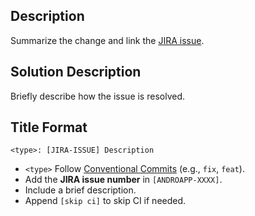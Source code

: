 ## Description

Summarize the change and link
the [JIRA issue](https://dhis2.atlassian.net/browse/ANDROAPP-<ISSUE-NUMBER>).

## Solution Description

Briefly describe how the issue is resolved.

## Title Format

`<type>: [JIRA-ISSUE] Description`

- `<type>` Follow [Conventional Commits](https://www.conventionalcommits.org/en/v1.0.0/) (e.g.,
  `fix`, `feat`).
- Add the **JIRA issue number** in `[ANDROAPP-XXXX]`.
- Include a brief description.
- Append `[skip ci]` to skip CI if needed.